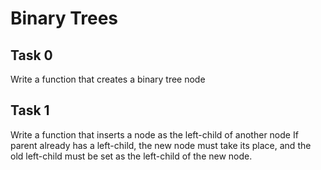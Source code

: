 # Binary Trees
## Task 0
Write a function that creates a binary tree node

## Task 1
Write a function that inserts a node as the left-child of another node
If parent already has a left-child, the new node must take its place, and the old left-child must be set as the left-child of the new node.
